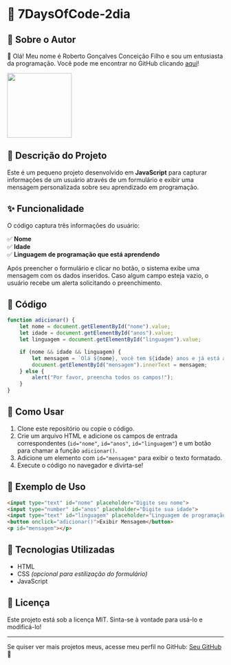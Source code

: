 # 📌 7DaysOfCode-2dia

## 🧑 Sobre o Autor

👋 Olá! Meu nome é Roberto Gonçalves Conceição Filho e sou um entusiasta da programação. Você pode me encontrar no GitHub clicando [aqui](https://github.com/Betinho1990)!

<img src = "https://avatars.githubusercontent.com/u/194714356?v=4" width="150" height="150">

## 🚀 Descrição do Projeto

Este é um pequeno projeto desenvolvido em **JavaScript** para capturar informações de um usuário através de um formulário e exibir uma mensagem personalizada sobre seu aprendizado em programação.

## ✨ Funcionalidade

O código captura três informações do usuário:

✅ **Nome**  
✅ **Idade**  
✅ **Linguagem de programação que está aprendendo**  

Após preencher o formulário e clicar no botão, o sistema exibe uma mensagem com os dados inseridos. Caso algum campo esteja vazio, o usuário recebe um alerta solicitando o preenchimento.

## 📝 Código

```javascript
function adicionar() {
    let nome = document.getElementById("nome").value;
    let idade = document.getElementById("anos").value;
    let linguagem = document.getElementById("linguagem").value;

    if (nome && idade && linguagem) {
        let mensagem = `Olá ${nome}, você tem ${idade} anos e já está aprendendo ${linguagem}!`;
        document.getElementById("mensagem").innerText = mensagem;
    } else {
        alert("Por favor, preencha todos os campos!");
    }
}
```

## 📌 Como Usar

1. Clone este repositório ou copie o código.
2. Crie um arquivo HTML e adicione os campos de entrada correspondentes (`id="nome"`, `id="anos"`, `id="linguagem"`) e um botão para chamar a função `adicionar()`.
3. Adicione um elemento com `id="mensagem"` para exibir o texto formatado.
4. Execute o código no navegador e divirta-se!

## 🎨 Exemplo de Uso

```html
<input type="text" id="nome" placeholder="Digite seu nome">
<input type="number" id="anos" placeholder="Digite sua idade">
<input type="text" id="linguagem" placeholder="Linguagem de programação">
<button onclick="adicionar()">Exibir Mensagem</button>
<p id="mensagem"></p>
```

## 🔗 Tecnologias Utilizadas

- HTML
- CSS *(opcional para estilização do formulário)*
- JavaScript

## 📜 Licença

Este projeto está sob a licença MIT. Sinta-se à vontade para usá-lo e modificá-lo!

---

Se quiser ver mais projetos meus, acesse meu perfil no GitHub: [Seu GitHub](https://github.com/Betinho1990) 🚀
